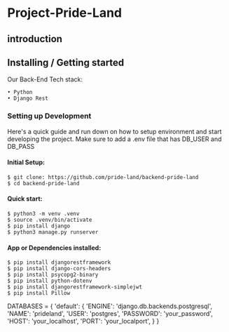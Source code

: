 # Project-Pride-Land

## introduction

## Installing / Getting started

Our Back-End Tech stack: <br>

```
• Python
• Django Rest
``` 
### Setting up Development

Here's a quick guide and run down on how to setup environment and start developing the project.
Make sure to add a .env file that has DB_USER and DB_PASS

#### Initial Setup:

```
$ git clone: https://github.com/pride-land/backend-pride-land
$ cd backend-pride-land
```

#### Quick start:

```
$ python3 -m venv .venv
$ source .venv/bin/activate
$ pip install django
$ python3 manage.py runserver
```

#### App or Dependencies installed:

```
$ pip install djangorestframework
$ pip install django-cors-headers
$ pip install psycopg2-binary
$ pip install python-dotenv
$ pip install djangorestframework-simplejwt
$ pip install Pillow
```
DATABASES = {
    'default': {
        'ENGINE': 'django.db.backends.postgresql',
        'NAME': 'prideland',
        'USER': 'postgres',
        'PASSWORD': 'your_password', 
        'HOST': 'your_localhost',
        'PORT': 'your_localport',
    }
}